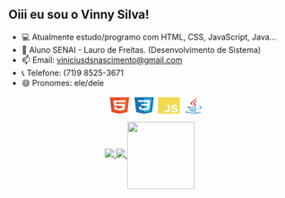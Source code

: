 ## Oiii eu sou o Vinny Silva!

- 💻 Atualmente estudo/programo com HTML, CSS, JavaScript, Java...
- 🎒 Aluno SENAI - Lauro de Freitas. (Desenvolvimento de Sistema)
- 📫 Email: viniciusdsnascimento@gmail.com
- 📞 Telefone: (71)9 8525-3671
- 😄 Pronomes: ele/dele
  <div  align="center"> 
  <div style="display: inline_block"><br>
  <img align="center" alt="Vinny-HTML" height="30" width="40" src="https://raw.githubusercontent.com/devicons/devicon/master/icons/html5/html5-original.svg">
  <img align="center" alt="Vinny-CSS" height="30" width="40" src="https://raw.githubusercontent.com/devicons/devicon/master/icons/css3/css3-original.svg">
    <img align="center" alt="Vinny-Js" height="30" width="40" src="https://raw.githubusercontent.com/devicons/devicon/master/icons/javascript/javascript-plain.svg">
  <img align="center" alt="Vinny-java" height="30" width="40" src="https://raw.githubusercontent.com/devicons/devicon/master/icons/java/java-original.svg">
  </div>
  
<div align="center">
  <a href="  https://github.com/VinnyGomesz">
   <img height="120em" src="https://github-readme-stats.vercel.app/api?username=VinnyGomesz&show_icons=true&theme=dracula&include_all_commits=true&count_private=true"/>
  <img height="120em" src="https://github-readme-stats.vercel.app/api/top-langs/?username=VinnyGomesz&layout=compact&langs_count=7&theme=dracula"/>
  <img align="center" width="120" height="120" src="https://user-images.githubusercontent.com/99845992/170809155-e5411eae-8cda-4224-8311-54c572960628.gif">
</div>




